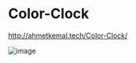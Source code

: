 # Color-Clock 
http://ahmetkemal.tech/Color-Clock/

![image](https://user-images.githubusercontent.com/109578564/209667593-870861ea-a7f6-4c53-9dc5-65c7170cc9e5.png)

